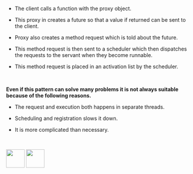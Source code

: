 

-	The client calls a function with the proxy object.

- This proxy in creates a future so that a value if returned can be sent to the client.

- Proxy also creates a method request which is told about the future.

- This method request is then sent to a scheduler which then dispatches the requests to the servant when they become runnable.

- This method request is placed in an activation list by the scheduler. 

<br>

<b>Even if this pattern can solve many problems it is not always suitable because of the following reasons.</b>

- The request and execution both happens in separate threads.

- Scheduling and registration slows it down.

- It is more complicated than necessary.
<br>

[<img src="https://cloud.githubusercontent.com/assets/14101008/11768481/3b7d20d6-a18b-11e5-95fe-a422966f4c03.png" width="50" height="50"></img>](https://github.com/hariniiyer/CSCI-5828_Presentation4_Software-Design-Patterns/edit/master/e2.md)
[<img src="https://cloud.githubusercontent.com/assets/14101008/11768482/3d2d0bbc-a18b-11e5-8766-2e7f5b241782.png" width="50" height="50"></img>](https://github.com/hariniiyer/CSCI-5828_Presentation4_Software-Design-Patterns/edit/master/e4.md)

